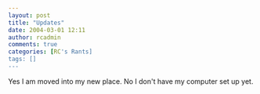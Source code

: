```yaml
---
layout: post
title: "Updates"
date: 2004-03-01 12:11
author: rcadmin
comments: true
categories: [RC's Rants]
tags: []
---
```

Yes I am moved into my new place. No I don't have my computer set up yet. 
